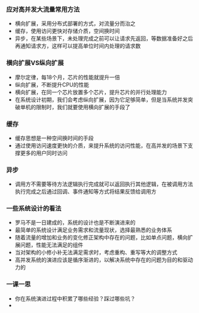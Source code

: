 ### 应对高并发大流量常用方法
- 横向扩展，采用分布式部署的方式，对流量分而治之
- 缓存，使用访问更快对存储介质，空间换时间
- 异步，在某些场景下，未处理完成之前可以让请求先返回，等数据准备好之后再通知请求方，这样可以提高单位时间内处理的请求数

### 横向扩展VS纵向扩展
- 摩尔定律，每18个月，芯片的性能就提升一倍
- 纵向扩展，不断提升CPU的性能
- 横向扩展，在同一个芯片放置多个芯片，提升芯片的并行处理能力
- 在系统设计初期，我们会考虑纵向扩展，因为它足够简单，但是当系统并发突破单机的限制时，我们就要使用横向扩展的手段了

### 缓存
- 缓存思想是一种空间换时间的手段
- 通过使用访问速度更快的介质，来提升系统的访问性能，在高并发的场景下支撑更多的用户同时访问

### 异步
- 调用方不需要等待方法逻辑执行完成就可以返回执行其他逻辑，在被调用方法执行完成之后通过回调、事件通知等方式将结果反馈给调用方

### 一些系统设计的看法
- 罗马不是一日建成的，系统的设计也是不断演进来的
- 最简单的系统设计满足业务需求和流量现状，选择最熟悉的业务体系
- 随着流量的增加和业务的变化修正架构中存在的问题，比如单点问题，横向扩展问题，性能无法满足的组件
- 当对架构的小修小补无法满足需求时，考虑重构、重写等大的调整方式
- 高并发系统的演进应该是循序渐进的，以解决系统中存在的问题为目的和驱动力的

### 一课一思
- 你在系统演进过程中积累了哪些经验？踩过哪些坑？
- 